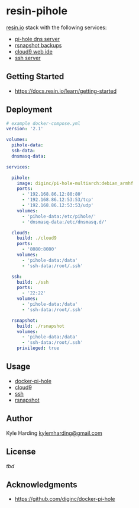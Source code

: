 # resin-pihole

[resin.io](https://resin.io/) stack with the following services:
* [pi-hole dns server](https://pi-hole.net/)
* [rsnapshot backups](http://rsnapshot.org/)
* [cloud9 web ide](c9.io)
* [ssh server](https://www.ssh.com/ssh/)

## Getting Started

* https://docs.resin.io/learn/getting-started

## Deployment

```yaml
# example docker-compose.yml
version: '2.1'

volumes:
  pihole-data:
  ssh-data:
  dnsmasq-data:

services:

  pihole:
    image: diginc/pi-hole-multiarch:debian_armhf
    ports:
      - '192.168.86.12:80:80'
      - '192.168.86.12:53:53/tcp'
      - '192.168.86.12:53:53/udp'
    volumes:
      - 'pihole-data:/etc/pihole/'
      - 'dnsmasq-data:/etc/dnsmasq.d/'

  cloud9:
    build: ./cloud9
    ports:
      - '8080:8080'
    volumes:
      - 'pihole-data:/data'
      - 'ssh-data:/root/.ssh'

  ssh:
    build: ./ssh
    ports:
      - '22:22'
    volumes:
      - 'pihole-data:/data'
      - 'ssh-data:/root/.ssh'

  rsnapshot:
    build: ./rsnapshot
    volumes: 
      - 'pihole-data:/data'
      - 'ssh-data:/root/.ssh'
    privileged: true
```

## Usage

* [docker-pi-hole](https://github.com/diginc/docker-pi-hole)
* [cloud9](cloud9/README.md)
* [ssh](ssh/README.md)
* [rsnapshot](rsnapshot/README.md)

## Author

Kyle Harding <kylemharding@gmail.com>

## License

_tbd_

## Acknowledgments

* https://github.com/diginc/docker-pi-hole
